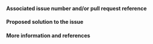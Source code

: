 #### Associated issue number and/or pull request reference

#### Proposed solution to the issue

#### More information and references